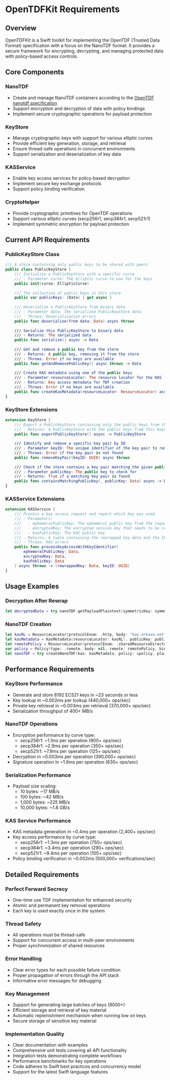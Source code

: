 # OpenTDFKit Requirements

## Overview
OpenTDFKit is a Swift toolkit for implementing the OpenTDF (Trusted Data Format) specification with a focus on the NanoTDF format. It provides a secure framework for encrypting, decrypting, and managing protected data with policy-based access controls.

## Core Components

### NanoTDF
- Create and manage NanoTDF containers according to the [OpenTDF nanotdf specification](https://github.com/opentdf/spec/tree/main/schema/nanotdf)
- Support encryption and decryption of data with policy bindings
- Implement secure cryptographic operations for payload protection

### KeyStore
- Manage cryptographic keys with support for various elliptic curves
- Provide efficient key generation, storage, and retrieval
- Ensure thread-safe operations in concurrent environments
- Support serialization and deserialization of key data

### KASService
- Enable key access services for policy-based decryption
- Implement secure key exchange protocols
- Support policy binding verification

### CryptoHelper
- Provide cryptographic primitives for OpenTDF operations
- Support various elliptic curves (secp256r1, secp384r1, secp521r1)
- Implement symmetric encryption for payload protection

## Current API Requirements

### PublicKeyStore Class
```swift
/// A store containing only public keys to be shared with peers
public class PublicKeyStore {
    /// Initialize a PublicKeyStore with a specific curve
    /// - Parameter curve: The elliptic curve to use for the keys
    public init(curve: EllipticCurve)
    
    /// The collection of public keys in this store
    public var publicKeys: [Data] { get async }
    
    /// Deserialize a PublicKeyStore from binary data
    /// - Parameter data: The serialized PublicKeyStore data
    /// - Throws: Deserialization errors
    public func deserialize(from data: Data) async throws
    
    /// Serialize this PublicKeyStore to binary data
    /// - Returns: The serialized data
    public func serialize() async -> Data
    
    /// Get and remove a public key from the store
    /// - Returns: A public key, removing it from the store
    /// - Throws: Error if no keys are available
    public func getAndRemovePublicKey() async throws -> Data
    
    /// Create KAS metadata using one of the public keys
    /// - Parameter resourceLocator: The resource locator for the KAS
    /// - Returns: Key access metadata for TDF creation
    /// - Throws: Error if no keys are available
    public func createKasMetadata(resourceLocator: ResourceLocator) async throws -> KeyAccessMetadata
}
```

### KeyStore Extensions
```swift
extension KeyStore {
    /// Export a PublicKeyStore containing only the public keys from this KeyStore
    /// - Returns: A PublicKeyStore with the public keys from this KeyStore
    public func exportPublicKeyStore() async -> PublicKeyStore
    
    /// Identify and remove a specific key pair by ID
    /// - Parameter keyID: The unique identifier of the key pair to remove
    /// - Throws: Error if the key pair is not found
    public func removeKeyPair(keyID: UUID) async throws
    
    /// Check if the store contains a key pair matching the given public key
    /// - Parameter publicKey: The public key to check for
    /// - Returns: True if a matching key pair is found
    public func containsMatchingPublicKey(_ publicKey: Data) async -> Bool
}
```

### KASService Extensions
```swift
extension KASService {
    /// Process a key access request and report which key was used
    /// - Parameters:
    ///   - ephemeralPublicKey: The ephemeral public key from the requester
    ///   - encryptedKey: The encrypted session key that needs to be rewrapped
    ///   - kasPublicKey: The KAS public key
    /// - Returns: A tuple containing the rewrapped key data and the ID of the key that was used
    /// - Throws: KAS errors
    public func processKeyAccessWithKeyIdentifier(
        ephemeralPublicKey: Data,
        encryptedKey: Data,
        kasPublicKey: Data
    ) async throws -> (rewrappedKey: Data, keyID: UUID)
}
```

## Usage Examples

### Decryption After Rewrap
```swift
let decryptedData = try nanoTDF.getPayloadPlaintext(symmetricKey: symmetricKey)
```

### NanoTDF Creation
```swift
let kasRL = ResourceLocator(protocolEnum: .http, body: "kas.arkavo.net")
let kasMetadata = KasMetadata(resourceLocator: kasRL!, publicKey: publicKey, curve: .secp256r1)
let remotePolicy = ResourceLocator(protocolEnum: .sharedResourceDirectory, body: "5Cqk3ERPToSMuY8UoKJtcmo4fs1iVyQpq6ndzWzpzWezAF1W")
var policy = Policy(type: .remote, body: nil, remote: remotePolicy, binding: nil)
let nanoTDF = try createNanoTDF(kas: kasMetadata, policy: &policy, plaintext: "hello".data(using: .utf8)!)
```

## Performance Requirements

### KeyStore Performance
- Generate and store 8192 EC521 keys in ~23 seconds or less
- Key lookup in ~0.002ms per lookup (440,000+ ops/sec)
- Private key retrieval in ~0.003ms per retrieval (370,000+ ops/sec)
- Serialization throughput of 400+ MB/s

### NanoTDF Operations
- Encryption performance by curve type:
  - secp256r1: ~1.1ms per operation (900+ ops/sec)
  - secp384r1: ~2.9ms per operation (350+ ops/sec)
  - secp521r1: ~7.9ms per operation (125+ ops/sec)
- Decryption in ~0.003ms per operation (390,000+ ops/sec)
- Signature operation in ~1.6ms per operation (630+ ops/sec)

### Serialization Performance
- Payload size scaling:
  - 10 bytes: ~17 MB/s
  - 100 bytes: ~42 MB/s
  - 1,000 bytes: ~225 MB/s
  - 10,000 bytes: ~1.8 GB/s

### KAS Service Performance
- KAS metadata generation in ~0.4ms per operation (2,400+ ops/sec)
- Key access performance by curve type:
  - secp256r1: ~1.3ms per operation (750+ ops/sec)
  - secp384r1: ~3.4ms per operation (290+ ops/sec)
  - secp521r1: ~9.4ms per operation (105+ ops/sec)
- Policy binding verification in ~0.002ms (500,000+ verifications/sec)

## Detailed Requirements

### Perfect Forward Secrecy
- One-time use TDF implementation for enhanced security
- Atomic and permanent key removal operations
- Each key is used exactly once in the system

### Thread Safety
- All operations must be thread-safe
- Support for concurrent access in multi-peer environments
- Proper synchronization of shared resources

### Error Handling
- Clear error types for each possible failure condition
- Proper propagation of errors through the API stack
- Informative error messages for debugging

### Key Management
- Support for generating large batches of keys (8000+)
- Efficient storage and retrieval of key material
- Automatic replenishment mechanism when running low on keys
- Secure storage of sensitive key material

### Implementation Quality
- Clear documentation with examples
- Comprehensive unit tests covering all API functionality
- Integration tests demonstrating complete workflows
- Performance benchmarks for key operations
- Code adheres to Swift best practices and concurrency model
- Support for the latest Swift language features